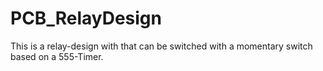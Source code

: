 # PCB_RelayDesign
This is a relay-design with that can be switched with a momentary switch based on a 555-Timer.

